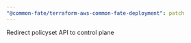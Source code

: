 ```yaml
---
"@common-fate/terraform-aws-common-fate-deployment": patch
---
```


Redirect policyset API to control plane

